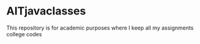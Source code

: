 # AITjavaclasses
This repository is for academic purposes where I keep all my assignments college codes 
